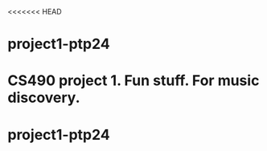 <<<<<<< HEAD
# project1-ptp24
CS490 project 1. Fun stuff. For music discovery.
=======
# project1-ptp24

